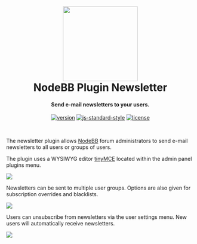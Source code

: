 <h1 align="center">
  <a href="https://community.nodebb.org/topic/4481"><img src="http://puu.sh/pcIZI/600b1c04a9.svg" height="200" with="200"></a>
  <br>
  NodeBB Plugin Newsletter
  <br>
</h1>

<h4 align="center">Send e-mail newsletters to your users.</h4>

<p align="center">
  <a href="https://www.npmjs.com/package/nodebb-plugin-newsletter"><img src="https://img.shields.io/npm/v/nodebb-plugin-newsletter?maxAge=2592000&style=plastic" alt="version"></a>
  <!--<a href="https://travis-ci.org/yariplus/nodebb-plugin-newsletter"><img src="https://img.shields.io/travis/yariplus/nodebb-plugin-newsletter.svg?maxAge=2592000&style=plastic" alt="Travis CI"></a>-->
  <!--<a href="https://codeclimate.com/github/yariplus/nodebb-plugin-newsletter/coverage"><img src="https://img.shields.io/codeclimate/coverage/github/yariplus/nodebb-plugin-newsletter.svg?maxAge=2592000&style=plastic"></a>-->
  <a href="http://standardjs.com/"><img src="https://img.shields.io/badge/code%20style-standard-brightgreen.svg" alt="js-standard-style"></a>
  <a href="https://raw.githubusercontent.com/yariplus/nodebb-plugin-newsletter/master/LICENSE"><img src="https://img.shields.io/github/license/yariplus/nodebb-plugin-newsletter?maxAge=2592000&style=plastic" alt="license"></a>
</p>

<br>

<p>
The newsletter plugin allows <a href="https://nodebb.org/">NodeBB</a> forum administrators to send e-mail newsletters to all users or groups of users.
</p>

<p>
The plugin uses a WYSIWYG editor <a href="https://www.tinymce.com/">tinyMCE</a> located within the admin panel plugins menu.
</p>

<img src="http://puu.sh/wnMSP/1c8fff6cee.png">

<p>
Newsletters can be sent to multiple user groups. Options are also given for subscription overrides and blacklists.
</p>

<img src="http://puu.sh/wnN3T/fafdb818ef.png">

<p>
Users can unsubscribe from newsletters via the user settings menu. New users will automatically receive newsletters.
</p>

<img src="http://puu.sh/wnN6h/8bb0688a4e.png">

<p>
</p>

